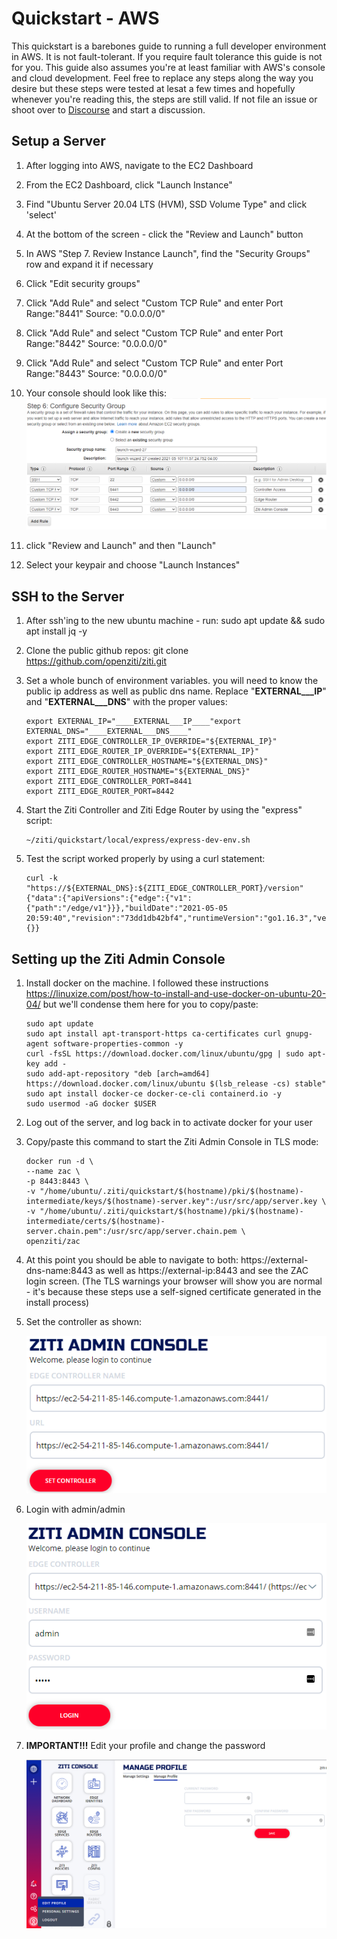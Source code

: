# Quickstart - AWS

This quickstart is a barebones guide to running a full developer environment in AWS. It is not fault-tolerant. If you require fault tolerance this guide is not for you. This guide also assumes you're at least familiar with AWS's console and cloud development. Feel free to replace any steps along the way you desire but these steps were tested at lesat a few times and hopefully whenever you're reading this, the steps are still valid. If not file an issue or shoot over to [Discourse](https://openziti.discourse.group/) and start a discussion.

## Setup a Server

1. After logging into AWS, navigate to the EC2 Dashboard
1. From the EC2 Dashboard, click "Launch Instance"
1. Find "Ubuntu Server 20.04 LTS (HVM), SSD Volume Type" and click 'select'
1. At the bottom of the screen - click the "Review and Launch" button
1. In AWS "Step 7. Review Instance Launch", find the "Security Groups" row and expand it if necessary
1. Click "Edit security groups"
1. Click "Add Rule" and select "Custom TCP Rule" and enter Port Range:"8441" Source: "0.0.0.0/0"
1. Click "Add Rule" and select "Custom TCP Rule" and enter Port Range:"8442" Source: "0.0.0.0/0"
1. Click "Add Rule" and select "Custom TCP Rule" and enter Port Range:"8443" Source: "0.0.0.0/0"
1. Your console should look like this:
    ![img.png](img.png)

1. click "Review and Launch" and then "Launch"
1. Select your keypair and choose "Launch Instances"
   
## SSH to the Server

1. After ssh'ing to the new ubuntu machine - run: sudo apt update && sudo apt install jq -y
1. Clone the public github repos: git clone https://github.com/openziti/ziti.git
1. Set a whole bunch of environment variables. you will need to know the public ip address as well as public dns name. Replace "____EXTERNAL___IP____" and "____EXTERNAL___DNS____" with the proper values:

       export EXTERNAL_IP="____EXTERNAL___IP____"export EXTERNAL_DNS="____EXTERNAL___DNS____"
       export ZITI_EDGE_CONTROLLER_IP_OVERRIDE="${EXTERNAL_IP}"
       export ZITI_EDGE_ROUTER_IP_OVERRIDE="${EXTERNAL_IP}"
       export ZITI_EDGE_CONTROLLER_HOSTNAME="${EXTERNAL_DNS}"
       export ZITI_EDGE_ROUTER_HOSTNAME="${EXTERNAL_DNS}"
       export ZITI_EDGE_CONTROLLER_PORT=8441
       export ZITI_EDGE_ROUTER_PORT=8442
1. Start the Ziti Controller and Ziti Edge Router by using the "express" script:
   
       ~/ziti/quickstart/local/express/express-dev-env.sh
1. Test the script worked properly by using a curl statement:
   
       curl -k "https://${EXTERNAL_DNS}:${ZITI_EDGE_CONTROLLER_PORT}/version"
       {"data":{"apiVersions":{"edge":{"v1":{"path":"/edge/v1"}}},"buildDate":"2021-05-05 20:59:40","revision":"73dd1db42bf4","runtimeVersion":"go1.16.3","version":"v0.19.13"},"meta":{}}

## Setting up the Ziti Admin Console

1. Install docker on the machine. I followed these instructions https://linuxize.com/post/how-to-install-and-use-docker-on-ubuntu-20-04/ but we'll condense them here for you to copy/paste:
   
       sudo apt update
       sudo apt install apt-transport-https ca-certificates curl gnupg-agent software-properties-common -y
       curl -fsSL https://download.docker.com/linux/ubuntu/gpg | sudo apt-key add -
       sudo add-apt-repository "deb [arch=amd64] https://download.docker.com/linux/ubuntu $(lsb_release -cs) stable"
       sudo apt install docker-ce docker-ce-cli containerd.io -y
       sudo usermod -aG docker $USER
1. Log out of the server, and log back in to activate docker for your user
1. Copy/paste this command to start the Ziti Admin Console in TLS mode:

       docker run -d \
       --name zac \
       -p 8443:8443 \
       -v "/home/ubuntu/.ziti/quickstart/$(hostname)/pki/$(hostname)-intermediate/keys/$(hostname)-server.key":/usr/src/app/server.key \
       -v "/home/ubuntu/.ziti/quickstart/$(hostname)/pki/$(hostname)-intermediate/certs/$(hostname)-server.chain.pem":/usr/src/app/server.chain.pem \
       openziti/zac
1. At this point you should be able to navigate to both: https://external-dns-name:8443 as well as https://external-ip:8443 and see the ZAC login screen. (The TLS warnings your browser will show you are normal - it's because these steps use a self-signed certificate generated in the install process)
1. Set the controller as shown:

    ![img_1.png](img_1.png)
1. Login with admin/admin
   
    ![img_2.png](img_2.png)
   
1. **IMPORTANT!!!** Edit your profile and change the password 

    ![img_3.png](img_3.png)